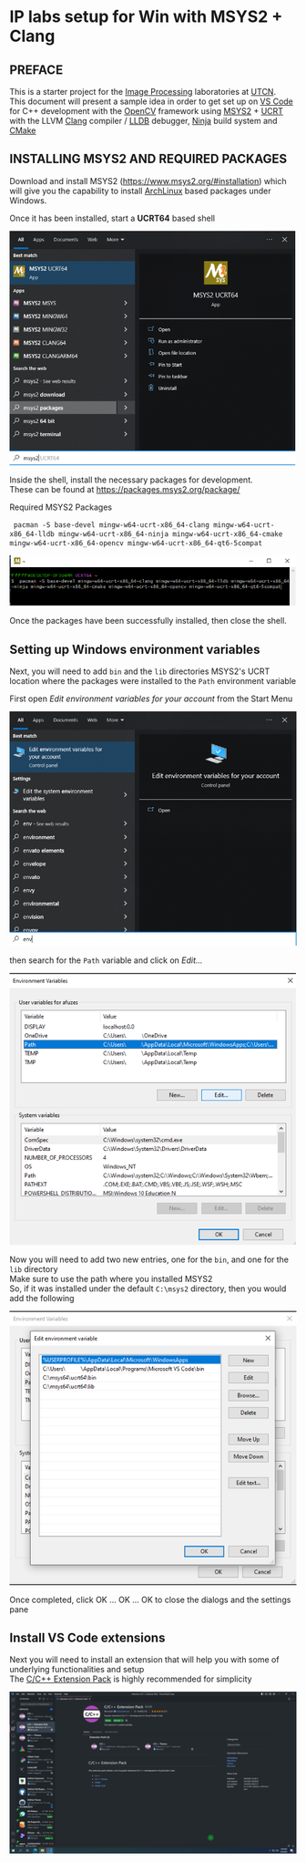 # IP labs setup for Win with MSYS2 + Clang

## PREFACE
This is a starter project for the [Image Processing](https://cv.utcluj.ro/index.php/teaching.html) laboratories at [UTCN](https://www.utcluj.ro/en/).  
This document will present a sample idea in order to get set up on [VS Code](https://code.visualstudio.com/) for C++ development with the [OpenCV](https://opencv.org/) framework using [MSYS2](https://www.msys2.org/) + [UCRT](https://github.com/MicrosoftDocs/cpp-docs/blob/main/docs/windows/universal-crt-deployment.md) with the LLVM [Clang](https://clang.llvm.org/) compiler / [LLDB](https://lldb.llvm.org/) debugger, [Ninja](https://ninja-build.org/) build system and [CMake](https://cmake.org/)

## INSTALLING MSYS2 AND REQUIRED PACKAGES
Download and install MSYS2 (https://www.msys2.org/#installation) which will give you the capability to install [ArchLinux](https://archlinux.org/) based packages under Windows.   

Once it has been installed, start a **UCRT64** based shell

![1_msys2_ucrt64.png](assets%2FREADME%2F1_msys2_ucrt64.png)

Inside the shell, install the necessary packages for development.  
These can be found at https://packages.msys2.org/package/

Required MSYS2 Packages
```shell
 pacman -S base-devel mingw-w64-ucrt-x86_64-clang mingw-w64-ucrt-x86_64-lldb mingw-w64-ucrt-x86_64-ninja mingw-w64-ucrt-x86_64-cmake mingw-w64-ucrt-x86_64-opencv mingw-w64-ucrt-x86_64-qt6-5compat
```
![2_pacman.png](assets%2FREADME%2F2_pacman.png)

Once the packages have been successfully installed, then close the shell.

## Setting up Windows environment variables

Next, you will need to add `bin` and the `lib` directories MSYS2's UCRT location where the packages were installed to the `Path` environment variable  

First open _Edit environment variables for your account_ from the Start Menu

![3_start_menu.png](assets%2FREADME%2F3_start_menu.png)

then search for the `Path` variable and click on _Edit..._

![4_edit_env.png](assets%2FREADME%2F4_edit_env.png)

Now you will need to add two new entries, one for the `bin`, and one for the `lib` directory  
Make sure to use the path where you installed MSYS2  
So, if it was installed under the default `C:\msys2` directory, then you would add the following

![5_add_to_path.png](assets%2FREADME%2F5_add_to_path.png)

Once completed, click OK ... OK ... OK to close the dialogs and the settings pane

## Install VS Code extensions

Next you will need to install an extension that will help you with some of underlying functionalities and setup  
The [C/C++ Extension Pack](https://marketplace.visualstudio.com/items?itemName=ms-vscode.cpptools-extension-pack) is highly recommended for simplicity  

![6_code_cpp_extension_pack.png](assets%2FREADME%2F6_code_cpp_extension_pack.png)


